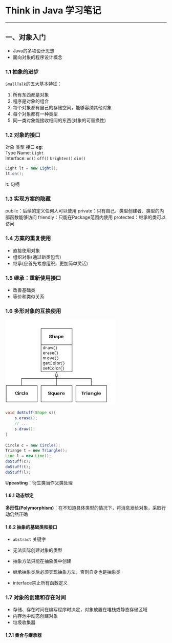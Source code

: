 # Think in Java 学习笔记
---
## 一、对象入门
- Java的多项设计思想
- 面向对象的程序设计概念

### 1.1 抽象的进步
`SmallTalk`的五大基本特征：
1. 所有东西都是对象
2. 程序是对象的组合
3. 每个对象都有自己的存储空间，能够容纳其他对象
4. 每个对象都有一种类型
5. 同一类对象能接收相同的东西(对象的可替换性)

### 1.2 对象的接口
对象 类型 接口
**eg**:  
Type Name: `Light`  
Interface: `on()` 
           `off()` 
           `brighten()` 
           `dim()` 
``` java
Light lt = new Light();
lt.on();
```
lt: 句柄

### 1.3 实现方案的隐藏
public：后续的定义任何人可以使用
private：只有自己、类型创建者、类型的内部函数能够访问
friendly：只能在Package范围内使用
protected：继承的类可以访问

### 1.4 方案的重复使用
- 直接使用对象
- 组织对象(通过新类包含)
- 继承(应首先考虑组织，更加简单灵活)

### 1.5 继承：重新使用接口

- 改善基础类
- 等价和类似关系

### 1.6 多形对象的互换使用

![类型继承](.\img\1.6-1.png)
``` java
void doStuff(Shape s){
    s.erase();
    // ...
    s.draw();
}

Circle c = new Circle();
Triange t = new Triangle();
Line l = new Line();
doStuff(c);
doStuff(t);
doStuff(l);
```
**Upcasting**：衍生类当作父类处理

#### 1.6.1 动态绑定
**多形性(Polymorphism)**：在不知道具体类型的情况下，将消息发给对象，采取行动仍然正确

#### 1.6.2 抽象的基础类和接口
- `abstract` 关键字
- 无法实际创建对象的类型
- 抽象方法只能在抽象类中创建
- 继承抽象类后必须实现抽象方法，否则自身也是抽象类

- interface禁止所有函数定义

### 1.7 对象的创建和存在时间
- 存储、存在时间在编写程序时决定，对象放置在堆栈或静态存储区域
- 内存池中动态创建对象
- 垃圾收集器

#### 1.7.1 集合与继承器
